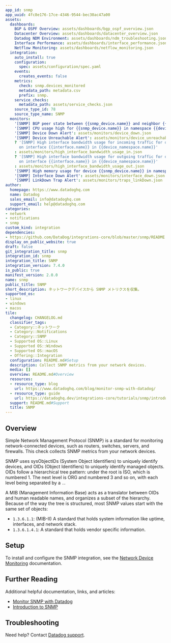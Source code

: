 ```yaml
---
app_id: snmp
app_uuid: 4fc8e176-17ce-4346-9544-bec30ac47a00
assets:
  dashboards:
    BGP & OSPF Overview: assets/dashboards/bgp_ospf_overview.json
    Datacenter Overview: assets/dashboards/datacenter_overview.json
    Datadog NDM Environment: assets/dashboards/ndm_troubleshooting.json
    Interface Performance: assets/dashboards/interface_performance.json
    Netflow Monitoring: assets/dashboards/netflow_monitoring.json
  integration:
    auto_install: true
    configuration:
      spec: assets/configuration/spec.yaml
    events:
      creates_events: false
    metrics:
      check: snmp.devices_monitored
      metadata_path: metadata.csv
      prefix: snmp.
    service_checks:
      metadata_path: assets/service_checks.json
    source_type_id: 78
    source_type_name: SNMP
  monitors:
    '[SNMP] BGP peer state between {{snmp_device.name}} and neighbor {{neighbor.name}} is stuck in an unestablished state': assets/monitors/bgp_peer_state_stuck.json
    '[SNMP] CPU usage high for {{snmp_device.name}} in namespace {{device_namespace.name}}': assets/monitors/high_cpu.json
    '[SNMP] Device Down Alert': assets/monitors/device_down.json
    '[SNMP] Device Unreachable Alert': assets/monitors/device_unreachable.json
    ? '[SNMP] High interface bandwidth usage for incoming traffic for device {{snmp_device.name}}
      on interface {{interface.name}} in {{device_namespace.name}}'
    : assets/monitors/high_interface_bandwidth_usage_in.json
    ? '[SNMP] High interface bandwidth usage for outgoing traffic for device {{snmp_device.name}}
      on interface {{interface.name}} in {{device_namespace.name}}'
    : assets/monitors/high_interface_bandwidth_usage_out.json
    '[SNMP] High memory usage for device {{snmp_device.name}} in namespace {{device_namespace.name}}': assets/monitors/high_memory.json
    '[SNMP] Interface Down Alert': assets/monitors/interface_down.json
    '[SNMP] LinkDown Trap Alert': assets/monitors/traps_linkDown.json
author:
  homepage: https://www.datadoghq.com
  name: Datadog
  sales_email: info@datadoghq.com
  support_email: help@datadoghq.com
categories:
- network
- notifications
- snmp
custom_kind: integration
dependencies:
- https://github.com/DataDog/integrations-core/blob/master/snmp/README.md
display_on_public_website: true
draft: false
git_integration_title: snmp
integration_id: snmp
integration_title: SNMP
integration_version: 7.4.0
is_public: true
manifest_version: 2.0.0
name: snmp
public_title: SNMP
short_description: ネットワークデバイスから SNMP メトリクスを収集。
supported_os:
- linux
- windows
- macos
tile:
  changelog: CHANGELOG.md
  classifier_tags:
  - Category::ネットワーク
  - Category::Notifications
  - Category::SNMP
  - Supported OS::Linux
  - Supported OS::Windows
  - Supported OS::macOS
  - Offering::Integration
  configuration: README.md#Setup
  description: Collect SNMP metrics from your network devices.
  media: []
  overview: README.md#Overview
  resources:
  - resource_type: blog
    url: https://www.datadoghq.com/blog/monitor-snmp-with-datadog/
  - resource_type: guide
    url: https://datadoghq.dev/integrations-core/tutorials/snmp/introduction/
  support: README.md#Support
  title: SNMP
---
```


<!--  SOURCED FROM https://github.com/DataDog/integrations-core -->


## Overview

Simple Network Management Protocol (SNMP) is a standard for monitoring network-connected devices, such as routers, switches, servers, and firewalls. This check collects SNMP metrics from your network devices.

SNMP uses sysObjectIDs (System Object Identifiers) to uniquely identify devices, and OIDs (Object Identifiers) to uniquely identify managed objects. OIDs follow a hierarchical tree pattern: under the root is ISO, which is numbered 1. The next level is ORG and numbered 3 and so on, with each level being separated by a `.`.

A MIB (Management Information Base) acts as a translator between OIDs and human readable names, and organizes a subset of the hierarchy. Because of the way the tree is structured, most SNMP values start with the same set of objects:

* `1.3.6.1.1`: (MIB-II) A standard that holds system information like uptime, interfaces, and network stack.
* `1.3.6.1.4.1`: A standard that holds vendor specific information.

## Setup

To install and configure the SNMP integration, see the [Network Device Monitoring][1] documentation.

## Further Reading

Additional helpful documentation, links, and articles:

* [Monitor SNMP with Datadog][2]
* [Introduction to SNMP][3]

## Troubleshooting

Need help? Contact [Datadog support][4].

[1]: https://docs.datadoghq.com/ja/network_performance_monitoring/devices/setup
[2]: https://www.datadoghq.com/blog/monitor-snmp-with-datadog/
[3]: https://datadoghq.dev/integrations-core/tutorials/snmp/introduction/
[4]: https://docs.datadoghq.com/ja/help/